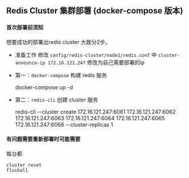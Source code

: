 ## Redis Cluster 集群部署 (docker-compose 版本)

#### 首次部署前须知
想要成功的部署出redis cluster 大致分2步。

- 准备工作
    修改 `config/redis-cluster/node1/redis.conf` 中 `cluster-announce-ip 172.16.121.247` 修改为自己需要部署的ip

- 第一：`docker-compose` 构建 redis 服务

    docker-compose up -d

- 第二：`redis-cli` 创建 cluster 服务

    redis-cli --cluster create 172.16.121.247:6061 172.16.121.247:6062 172.16.121.247:6063 172.16.121.247:6064 172.16.121.247:6065 172.16.121.247:6066 --cluster-replicas 1


#### 有问题需要重新部署时可能需要

每台都

    cluster reset
    flushall



